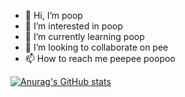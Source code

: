 - 👋 Hi, I’m poop
- 👀 I’m interested in poop
- 🌱 I’m currently learning poop
- 💞️ I’m looking to collaborate on pee
- 📫 How to reach me peepee poopoo

[![Anurag's GitHub stats](https://github-readme-stats.vercel.app/api?username=zcat95&show_icons=true)](https://github.com/anuraghazra/github-readme-stats)

<!---
zcat95/zcat95 is a ✨ special ✨ repository because its `README.md` (this file) appears on your GitHub profile.
You can click the Preview link to take a look at your changes.
--->
